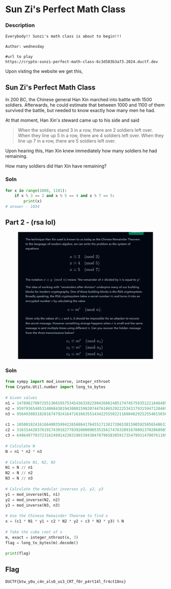 # Sun Zi's Perfect Math Class

### Description

```
Everybody!! Sunzi's math class is about to begin!!!

Author: wednesday

#url to play
https://crypto-sunzi-perfect-math-class-6c3d583b3a73.2024.ductf.dev
```





Upon visting the website we get this,&#x20;

## Sun Zi's Perfect Math Class

In 200 BC, the Chinese general Han Xin marched into battle with 1500 soldiers. Afterwards, he could estimate that between 1000 and 1100 of them survived the battle, but needed to know exactly how many men he had.

At that moment, Han Xin's steward came up to his side and said

> When the soldiers stand 3 in a row, there are 2 soldiers left over. When they line up 5 in a row, there are 4 soldiers left over. When they line up 7 in a row, there are 5 soldiers left over.

Upon hearing this, Han Xin knew immediately how many soldiers he had remaining.

How many soldiers did Han Xin have remaining?

### Soln&#x20;

```python
for x in range(1000, 1101):
    if x % 3 == 2 and x % 5 == 4 and x % 7 == 5:
        print(x)
# answer - 1034
```

## Part 2 - (rsa lol)

<figure><img src="../../../../.gitbook/assets/image (12).png" alt=""><figcaption></figcaption></figure>

### Soln

```python
from sympy import mod_inverse, integer_nthroot
from Crypto.Util.number import long_to_bytes

# Given values
n1 = 147896270072551360195753454363282299426062485174745759351211846489928910241753224819735285744845837638083944350358908785909584262132415921461693027899236186075383010852224067091477810924118719861660629389172820727449033189259975221664580227157731435894163917841980802021068840549853299166437257181072372761693
n2 = 95979365485314068430194308015982074476106529222534317931594712046922760584774363858267995698339417335986543347292707495833182921439398983540425004105990583813113065124836795470760324876649225576921655233346630422669551713602423987793822459296761403456611062240111812805323779302474406733327110287422659815403
n3 = 95649308318281674792416471616635514342255502211688462925255401503618542159533496090638947784818456347896833168508179425853277740290242297445486511810651365722908240687732315319340403048931123530435501371881740859335793804194315675972192649001074378934213623075830325229416830786633930007188095897620439987817

c1 = 105001824161664003599422656864176455171381720653815905925856548632486703162518989165039084097502312226864233302621924809266126953771761669365659646250634187967109683742983039295269237675751525196938138071285014551966913785883051544245059293702943821571213612968127810604163575545004589035344590577094378024637
c2 = 31631442837619174301627703920800905351561747632091670091370206898569727230073839052473051336225502632628636256671728802750596833679629890303700500900722642779064628589492559614751281751964622696427520120657753178654351971238020964729065716984136077048928869596095134253387969208375978930557763221971977878737
c3 = 64864977037231624991423831965394304787965838591735479931470076118956460041888044329021534008265748308238833071879576193558419510910272917201870797698253331425756509041685848066195410586013190421426307862029999566951239891512032198024716311786896333047799598891440799810584167402219122283692655717691362258659

# Calculate N
N = n1 * n2 * n3

# Calculate N1, N2, N3
N1 = N // n1
N2 = N // n2
N3 = N // n3

# Calculate the modular inverses y1, y2, y3
y1 = mod_inverse(N1, n1)
y2 = mod_inverse(N2, n2)
y3 = mod_inverse(N3, n3)

# Use the Chinese Remainder Theorem to find x
x = (c1 * N1 * y1 + c2 * N2 * y2 + c3 * N3 * y3) % N

# Take the cube root of x
m, exact = integer_nthroot(x, 3)
flag = long_to_bytes(m).decode()

print(flag)

```

## Flag

```
DUCTF{btw_y0u_c4n_als0_us3_CRT_f0r_p4rt14l_fr4ct10ns}
```
